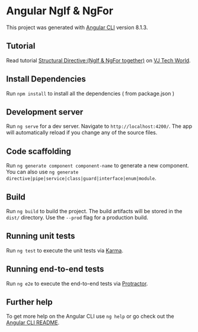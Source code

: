 # Angular NgIf & NgFor

This project was generated with [Angular CLI](https://github.com/angular/angular-cli) version 8.1.3.

## Tutorial 

Read tutorial [Structural Directive:(NgIf & NgFor together)](https://www.vjtechworld.com/2019/09/structural-directive-in-angular-using.html) on [VJ Tech World](https://www.vjtechworld.com). 

## Install Dependencies

Run `npm install` to install all the dependencies ( from package.json )

## Development server

Run `ng serve` for a dev server. Navigate to `http://localhost:4200/`. The app will automatically reload if you change any of the source files.

## Code scaffolding

Run `ng generate component component-name` to generate a new component. You can also use `ng generate directive|pipe|service|class|guard|interface|enum|module`.

## Build

Run `ng build` to build the project. The build artifacts will be stored in the `dist/` directory. Use the `--prod` flag for a production build.

## Running unit tests

Run `ng test` to execute the unit tests via [Karma](https://karma-runner.github.io).

## Running end-to-end tests

Run `ng e2e` to execute the end-to-end tests via [Protractor](http://www.protractortest.org/).

## Further help

To get more help on the Angular CLI use `ng help` or go check out the [Angular CLI README](https://github.com/angular/angular-cli/blob/master/README.md).
